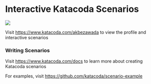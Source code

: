 # Interactive Katacoda Scenarios

[![](http://shields.katacoda.com/katacoda/akbezawada/count.svg)](https://www.katacoda.com/akbezawada "Get your profile on Katacoda.com")

Visit https://www.katacoda.com/akbezawada to view the profile and interactive scenarios

### Writing Scenarios
Visit https://www.katacoda.com/docs to learn more about creating Katacoda scenarios

For examples, visit https://github.com/katacoda/scenario-example
